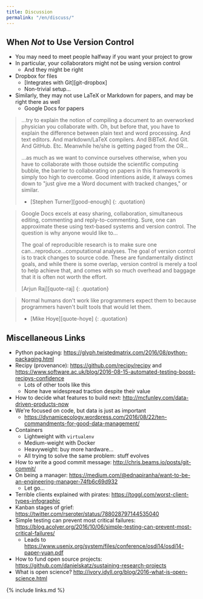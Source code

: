 ```yaml
---
title: Discussion
permalink: "/en/discuss/"
---
```


## When *Not* to Use Version Control

*   You may need to meet people halfway if you want your project to grow
*   In particular, your collaborators might not be using version control
    *   And they might be right
*   Dropbox for files
    *   [Integrates with Git][git-dropbox]
    *   Non-trivial setup...
*   Similarly, they may not use LaTeX or Markdown for papers,
    and may be right there as well
    *   Google Docs for papers

> ...try to explain the notion of compiling a document to an
> overworked physician you collaborate with. Oh, but before that, you
> have to explain the difference between plain text and word
> processing. And text editors. And markdown/LaTeX compilers. And
> BiBTeX. And Git. And GitHub. Etc. Meanwhile he/she is getting paged
> from the OR...
>
> ...as much as we want to convince ourselves otherwise, when you
> have to collaborate with those outside the scientific computing
> bubble, the barrier to collaborating on papers in this framework is
> simply too high to overcome. Good intentions aside, it always comes
> down to "just give me a Word document with tracked changes," or
> similar.
>
> - [Stephen Turner][good-enough]
{: .quotation}

> Google Docs excels at easy sharing, collaboration, simultaneous
> editing, commenting and reply-to-commenting. Sure, one can approximate
> these using text-based systems and version control. The question is
> why anyone would like to...
>
> The goal of reproducible research is to make sure one
> can...reproduce...computational analyses. The goal of version
> control is to track changes to source code. These are fundamentally
> distinct goals, and while there is some overlap, version control is
> merely a tool to help achieve that, and comes with so much overhead
> and baggage that it is often not worth the effort.
>
> [Arjun Raj][quote-raj]
{: .quotation}

> Normal humans don't work like programmers expect them to
> because programmers haven't built tools that would let them.  
>
> - [Mike Hoye][quote-hoye]
{: .quotation}

## Miscellaneous Links

*   Python packaging: <https://glyph.twistedmatrix.com/2016/08/python-packaging.html>
*   Recipy (provenance): <https://github.com/recipy/recipy>
    and <https://www.software.ac.uk/blog/2016-08-15-automated-testing-boost-recipys-confidence>
    *   Lots of other tools like this
    *   None have widespread traction despite their value
*   How to decide what features to build next: <http://mcfunley.com/data-driven-products-now>
*   We're focused on code, but data is just as important
    *   <https://dynamicecology.wordpress.com/2016/08/22/ten-commandments-for-good-data-management/>
*   Containers
    *   Lightweight with `virtualenv`
    *   Medium-weight with Docker
    *   Heavyweight: buy more hardware…
    *   All trying to solve the same problem: stuff evolves
*   How to write a good commit message: <http://chris.beams.io/posts/git-commit/>
*   On being a manager: <https://medium.com/@ednapiranha/want-to-be-an-engineering-manager-74fb6c69d932>
    *   Let go...
*   Terrible clients explained with pirates: <https://toggl.com/worst-client-types-infographic>
*   Kanban stages of grief: <https://twitter.com/rseroter/status/788028797144535040>
*   Simple testing can prevent most critical failures: <https://blog.acolyer.org/2016/10/06/simple-testing-can-prevent-most-critical-failures/>
    *   Leads to <https://www.usenix.org/system/files/conference/osdi14/osdi14-paper-yuan.pdf>
*   How to fund open source projects: <https://github.com/danielskatz/sustaining-research-projects>
*   What is open science? <http://ivory.idyll.org/blog/2016-what-is-open-science.html>

{% include links.md %}
